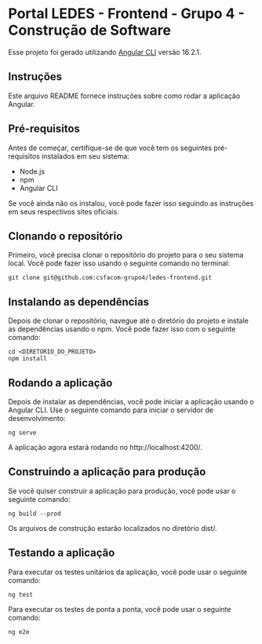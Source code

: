# Portal LEDES - Frontend - Grupo 4 - Construção de Software 

Esse projeto foi gerado utilizando [Angular CLI](https://github.com/angular/angular-cli) versão 16.2.1.

## Instruções

Este arquivo README fornece instruções sobre como rodar a aplicação Angular.

## Pré-requisitos

Antes de começar, certifique-se de que você tem os seguintes pré-requisitos instalados em seu sistema:

* Node.js
* npm
* Angular CLI

Se você ainda não os instalou, você pode fazer isso seguindo as instruções em seus respectivos sites oficiais.

## Clonando o repositório

Primeiro, você precisa clonar o repositório do projeto para o seu sistema local. Você pode fazer isso usando o seguinte comando no terminal:

 ```
git clone git@github.com:csfacom-grupo4/ledes-frontend.git
 ```

## Instalando as dependências

Depois de clonar o repositório, navegue até o diretório do projeto e instale as dependências usando o npm. Você pode fazer isso com o seguinte comando:

 ```
cd <DIRETORIO_DO_PROJETO>
npm install
 ```

## Rodando a aplicação

Depois de instalar as dependências, você pode iniciar a aplicação usando o Angular CLI. Use o seguinte comando para iniciar o servidor de desenvolvimento:

 ```
ng serve
 ```

A aplicação agora estará rodando no http://localhost:4200/.

## Construindo a aplicação para produção

Se você quiser construir a aplicação para produção, você pode usar o seguinte comando:

 ```
ng build --prod
 ```

Os arquivos de construção estarão localizados no diretório dist/.

## Testando a aplicação

Para executar os testes unitários da aplicação, você pode usar o seguinte comando:

```
ng test
```

Para executar os testes de ponta a ponta, você pode usar o seguinte comando:

 ```
ng e2e
 ```


